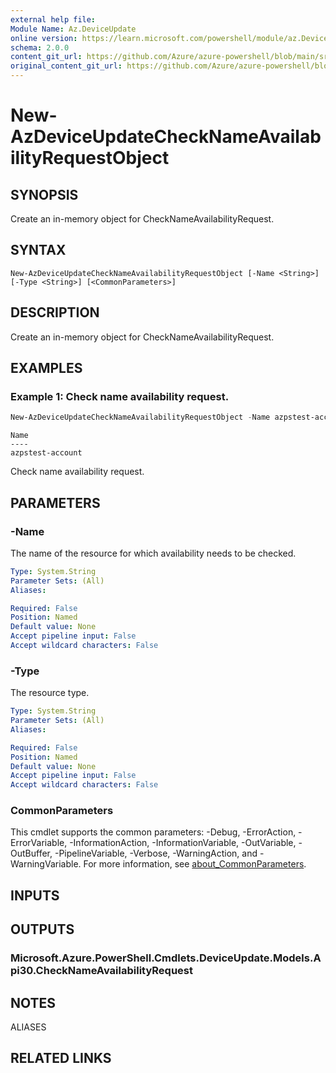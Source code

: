 ```yaml
---
external help file:
Module Name: Az.DeviceUpdate
online version: https://learn.microsoft.com/powershell/module/az.DeviceUpdate/new-AzDeviceUpdateCheckNameAvailabilityRequestObject
schema: 2.0.0
content_git_url: https://github.com/Azure/azure-powershell/blob/main/src/DeviceUpdate/help/New-AzDeviceUpdateCheckNameAvailabilityRequestObject.md
original_content_git_url: https://github.com/Azure/azure-powershell/blob/main/src/DeviceUpdate/help/New-AzDeviceUpdateCheckNameAvailabilityRequestObject.md
---
```


# New-AzDeviceUpdateCheckNameAvailabilityRequestObject

## SYNOPSIS
Create an in-memory object for CheckNameAvailabilityRequest.

## SYNTAX

```
New-AzDeviceUpdateCheckNameAvailabilityRequestObject [-Name <String>] [-Type <String>] [<CommonParameters>]
```

## DESCRIPTION
Create an in-memory object for CheckNameAvailabilityRequest.

## EXAMPLES

### Example 1: Check name availability request.
```powershell
New-AzDeviceUpdateCheckNameAvailabilityRequestObject -Name azpstest-account -Type "Microsoft.DeviceUpdate/accounts"
```

```output
Name
----
azpstest-account
```

Check name availability request.

## PARAMETERS

### -Name
The name of the resource for which availability needs to be checked.

```yaml
Type: System.String
Parameter Sets: (All)
Aliases:

Required: False
Position: Named
Default value: None
Accept pipeline input: False
Accept wildcard characters: False
```

### -Type
The resource type.

```yaml
Type: System.String
Parameter Sets: (All)
Aliases:

Required: False
Position: Named
Default value: None
Accept pipeline input: False
Accept wildcard characters: False
```

### CommonParameters
This cmdlet supports the common parameters: -Debug, -ErrorAction, -ErrorVariable, -InformationAction, -InformationVariable, -OutVariable, -OutBuffer, -PipelineVariable, -Verbose, -WarningAction, and -WarningVariable. For more information, see [about_CommonParameters](http://go.microsoft.com/fwlink/?LinkID=113216).

## INPUTS

## OUTPUTS

### Microsoft.Azure.PowerShell.Cmdlets.DeviceUpdate.Models.Api30.CheckNameAvailabilityRequest

## NOTES

ALIASES

## RELATED LINKS

